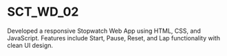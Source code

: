 # SCT_WD_02
Developed a responsive Stopwatch Web App using HTML, CSS, and JavaScript.
Features include Start, Pause, Reset, and Lap functionality with clean UI design.
